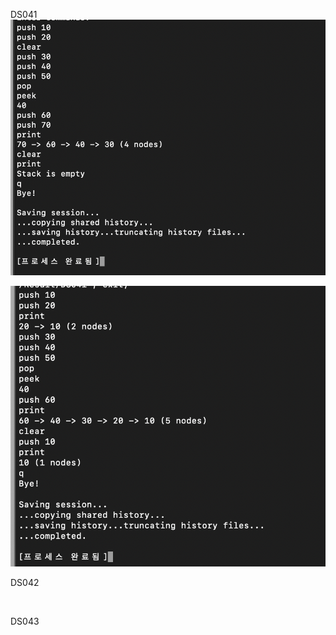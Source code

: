 DS041
<img src="https://github.com/yunji-1ee/22100549_LYJ_DS/blob/main/Lab10/Result/DS41(1).png?raw=true">

<img src="https://github.com/yunji-1ee/22100549_LYJ_DS/blob/main/Lab10/Result/DS41(2).png?raw=true">

DS042
<img src="">

<img src="">

DS043
<img src="">

<img src="">